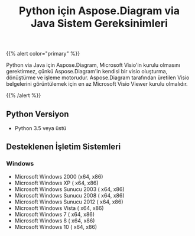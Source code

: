 ﻿---
title: Python için Aspose.Diagram via Java Sistem Gereksinimleri
type: docs
weight: 30
url: /tr/java/aspose-diagram-for-python-via-java-system-requirements/
---
{{% alert color="primary" %}} 

Python via Java için Aspose.Diagram, Microsoft Visio'in kurulu olmasını gerektirmez, çünkü Aspose.Diagram'in kendisi bir visio oluşturma, dönüştürme ve işleme motorudur. Aspose.Diagram tarafından üretilen Visio belgelerini görüntülemek için en az Microsoft Visio Viewer kurulu olmalıdır.

{{% /alert %}} 
## **Python Versiyon**
- Python 3.5 veya üstü
## **Desteklenen İşletim Sistemleri**
### **Windows**
- Microsoft Windows 2000 (x64, x86)
- Microsoft Windows XP ( x64, x86)
- Microsoft Windows Sunucu 2003 ( x64, x86)
- Microsoft Windows Sunucu 2008 ( x64, x86)
- Microsoft Windows Sunucu 2012 ( x64, x86)
- Microsoft Windows Vista ( x64, x86)
- Microsoft Windows 7 ( x64, x86)
- Microsoft Windows 8 ( x64, x86)
- Microsoft Windows 10 ( x64, x86)
